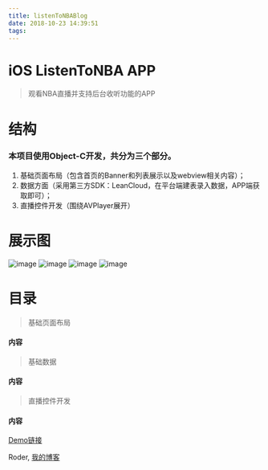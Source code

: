 ```yaml
---
title: listenToNBABlog
date: 2018-10-23 14:39:51
tags:
---
```


# iOS ListenToNBA APP

> 观看NBA直播并支持后台收听功能的APP

<h1>结构</h1>

<h3>本项目使用Object-C开发，共分为三个部分。</h3>

1. 基础页面布局（包含首页的Banner和列表展示以及webview相关内容）；
2. 数据方面（采用第三方SDK：LeanCloud，在平台端建表录入数据，APP端获取即可）；
3. 直播控件开发（围绕AVPlayer展开）

<h1>展示图</h1>

![image](https://raw.githubusercontent.com/luodeCoding/imageStorage/main/imageFolder/ListenNBADemo1.png)
![image](https://raw.githubusercontent.com/luodeCoding/imageStorage/main/imageFolder/ListenNBADemo2.png)
![image](https://raw.githubusercontent.com/luodeCoding/imageStorage/main/imageFolder/ListenNBADemo3.png)
![image](https://raw.githubusercontent.com/luodeCoding/imageStorage/main/imageFolder/ListenNBADemo4.png)

<h1>目录</h1>

> 基础页面布局

<h4>内容</h4>

> 基础数据

<h4>内容</h4>

> 直播控件开发

<h4>内容</h4>

[Demo链接](https://github.com/luodeCoding/ListenToNBA)

Roder, [我的博客](https://luodecoding.github.io/)
